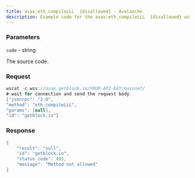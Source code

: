 ```yaml
---
title: avax:eth_compileLLL  {disallowed} - Avalanche
description: Example code for the avax:eth_compileLLL  {disallowed} ws method. Сomplete guide on how to use avax:eth_compileLLL  {disallowed} ws in GetBlock.io Web3 documentation.
---
```


### Parameters


`code` - string

The source code.

### Request

``` java
wscat -c wss://avax.getblock.io/YOUR-API-KEY/mainnet/ 
# wait for connection and send the request body 
{"jsonrpc": "2.0",
"method": "eth_compileLLL",
"params": [null],
"id": "getblock.io"}
```

###  Response

``` java
{
    "result": "null",
    "id": "getblock.io",
    "status_code": 405,
    "message": "Method not allowed"
}
```

